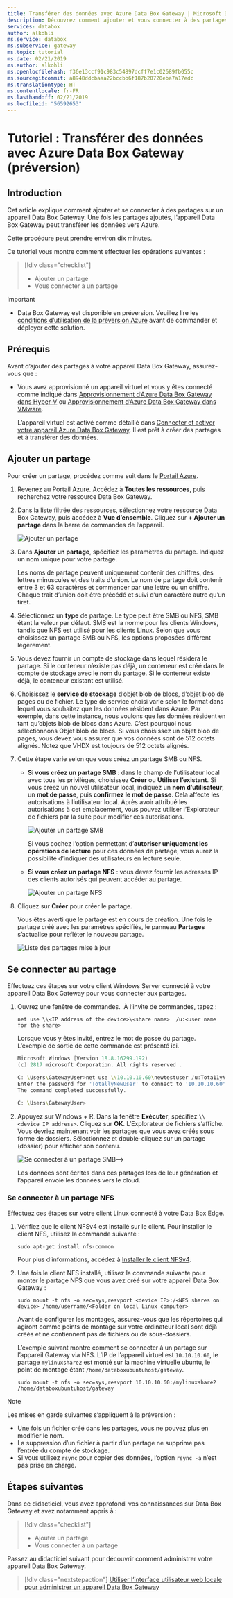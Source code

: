 ```yaml
---
title: Transférer des données avec Azure Data Box Gateway | Microsoft Docs
description: Découvrez comment ajouter et vous connecter à des partages sur un appareil Data Box Gateway.
services: databox
author: alkohli
ms.service: databox
ms.subservice: gateway
ms.topic: tutorial
ms.date: 02/21/2019
ms.author: alkohli
ms.openlocfilehash: f36e13ccf91c983c54897dcff7e1c02689fb055c
ms.sourcegitcommit: a8948ddcbaaa22bccbb6f187b20720eba7a17edc
ms.translationtype: HT
ms.contentlocale: fr-FR
ms.lasthandoff: 02/21/2019
ms.locfileid: "56592653"
---
```

# <a name="tutorial-transfer-data-with-azure-data-box-gateway-preview"></a>Tutoriel : Transférer des données avec Azure Data Box Gateway (préversion)


## <a name="introduction"></a>Introduction

Cet article explique comment ajouter et se connecter à des partages sur un appareil Data Box Gateway. Une fois les partages ajoutés, l’appareil Data Box Gateway peut transférer les données vers Azure.

Cette procédure peut prendre environ dix minutes. 

Ce tutoriel vous montre comment effectuer les opérations suivantes :

> [!div class="checklist"]
> * Ajouter un partage
> * Vous connecter à un partage

> [!IMPORTANT]
> - Data Box Gateway est disponible en préversion. Veuillez lire les [conditions d’utilisation de la préversion Azure](https://azure.microsoft.com/support/legal/preview-supplemental-terms/) avant de commander et déployer cette solution. 
 
## <a name="prerequisites"></a>Prérequis

Avant d’ajouter des partages à votre appareil Data Box Gateway, assurez-vous que :

* Vous avez approvisionné un appareil virtuel et vous y êtes connecté comme indiqué dans [Approvisionnement d’Azure Data Box Gateway dans Hyper-V](data-box-gateway-deploy-provision-hyperv.md) ou [Approvisionnement d’Azure Data Box Gateway dans VMware](data-box-gateway-deploy-provision-vmware.md). 

    L’appareil virtuel est activé comme détaillé dans [Connecter et activer votre appareil Azure Data Box Gateway](data-box-gateway-deploy-connect-setup-activate.md). Il est prêt à créer des partages et à transférer des données.


## <a name="add-a-share"></a>Ajouter un partage

Pour créer un partage, procédez comme suit dans le [Portail Azure](https://portal.azure.com/).

1. Revenez au Portail Azure. Accédez à **Toutes les ressources**, puis recherchez votre ressource Data Box Gateway.
    
2. Dans la liste filtrée des ressources, sélectionnez votre ressource Data Box Gateway, puis accédez à **Vue d’ensemble**. Cliquez sur **+ Ajouter un partage** dans la barre de commandes de l’appareil.
   
   ![Ajouter un partage](./media/data-box-gateway-deploy-add-shares/click-add-share.png)

4. Dans **Ajouter un partage**, spécifiez les paramètres du partage. Indiquez un nom unique pour votre partage. 

   Les noms de partage peuvent uniquement contenir des chiffres, des lettres minuscules et des traits d’union. Le nom de partage doit contenir entre 3 et 63 caractères et commencer par une lettre ou un chiffre. Chaque trait d’union doit être précédé et suivi d’un caractère autre qu’un tiret.
    
5. Sélectionnez un **type** de partage. Le type peut être SMB ou NFS, SMB étant la valeur par défaut. SMB est la norme pour les clients Windows, tandis que NFS est utilisé pour les clients Linux. Selon que vous choisissez un partage SMB ou NFS, les options proposées diffèrent légèrement. 

6. Vous devez fournir un compte de stockage dans lequel résidera le partage. Si le conteneur n’existe pas déjà, un conteneur est créé dans le compte de stockage avec le nom du partage. Si le conteneur existe déjà, le conteneur existant est utilisé. 
    
7. Choisissez le **service de stockage** d’objet blob de blocs, d’objet blob de pages ou de fichier. Le type de service choisi varie selon le format dans lequel vous souhaitez que les données résident dans Azure. Par exemple, dans cette instance, nous voulons que les données résident en tant qu’objets blob de blocs dans Azure. C’est pourquoi nous sélectionnons Objet blob de blocs. Si vous choisissez un objet blob de pages, vous devez vous assurer que vos données sont de 512 octets alignés. Notez que VHDX est toujours de 512 octets alignés.
   
8. Cette étape varie selon que vous créez un partage SMB ou NFS. 
     
    - **Si vous créez un partage SMB** : dans le champ de l’utilisateur local avec tous les privilèges, choisissez **Créer** ou **Utiliser l’existant**. Si vous créez un nouvel utilisateur local, indiquez un **nom d’utilisateur**, un **mot de passe**, puis **confirmez le mot de passe**. Cela affecte les autorisations à l’utilisateur local. Après avoir attribué les autorisations à cet emplacement, vous pouvez utiliser l’Explorateur de fichiers par la suite pour modifier ces autorisations.
    
        ![Ajouter un partage SMB](./media/data-box-gateway-deploy-add-shares/add-share-smb-1.png)
        
        Si vous cochez l’option permettant d’**autoriser uniquement les opérations de lecture** pour ces données de partage, vous aurez la possibilité d’indiquer des utilisateurs en lecture seule.
        
    - **Si vous créez un partage NFS** : vous devez fournir les adresses IP des clients autorisés qui peuvent accéder au partage.

        ![Ajouter un partage NFS](./media/data-box-gateway-deploy-add-shares/add-share-nfs-1.png)
   
9. Cliquez sur **Créer** pour créer le partage. 
    
    Vous êtes averti que le partage est en cours de création. Une fois le partage créé avec les paramètres spécifiés, le panneau **Partages** s’actualise pour refléter le nouveau partage. 
    
    ![Liste des partages mise à jour](./media/data-box-gateway-deploy-add-shares/updated-list-of-shares.png) 

## <a name="connect-to-the-share"></a>Se connecter au partage

Effectuez ces étapes sur votre client Windows Server connecté à votre appareil Data Box Gateway pour vous connecter aux partages.


1. Ouvrez une fenêtre de commandes.  À l’invite de commandes, tapez :

    `net use \\<IP address of the device>\<share name>  /u:<user name for the share>`

    Lorsque vous y êtes invité, entrez le mot de passe du partage. L’exemple de sortie de cette commande est présenté ici.

    ```powershell
    Microsoft Windows [Version 18.8.16299.192) 
    (c) 2817 microsoft Corporation. All rights reserved . 
    
    C: \Users\GatewayUser>net use \\10.10.10.60\newtestuser /u:Tota11yNewUser 
    Enter the password for 'TotallyNewUser' to connect to '10.10.10.60' • 
    The command completed successfully. 
    
    C: \Users\GatewayUser>
    ```   


2. Appuyez sur Windows + R. Dans la fenêtre **Exécuter**, spécifiez `\\<device IP address>`. Cliquez sur **OK**. L’Explorateur de fichiers s’affiche. Vous devriez maintenant voir les partages que vous avez créés sous forme de dossiers. Sélectionnez et double-cliquez sur un partage (dossier) pour afficher son contenu.
 
    ![Se connecter à un partage SMB](./media/data-box-gateway-deploy-add-shares/connect-to-share2.png)-->

    Les données sont écrites dans ces partages lors de leur génération et l’appareil envoie les données vers le cloud.

### <a name="connect-to-an-nfs-share"></a>Se connecter à un partage NFS

Effectuez ces étapes sur votre client Linux connecté à votre Data Box Edge.

1. Vérifiez que le client NFSv4 est installé sur le client. Pour installer le client NFS, utilisez la commande suivante :

   `sudo apt-get install nfs-common`

    Pour plus d’informations, accédez à [Installer le client NFSv4](https://help.ubuntu.com/community/SettingUpNFSHowTo#NFSv4_client).

2. Une fois le client NFS installé, utilisez la commande suivante pour monter le partage NFS que vous avez créé sur votre appareil Data Box Gateway :

   `sudo mount -t nfs -o sec=sys,resvport <device IP>:/<NFS shares on device> /home/username/<Folder on local Linux computer>`

    Avant de configurer les montages, assurez-vous que les répertoires qui agiront comme points de montage sur votre ordinateur local sont déjà créés et ne contiennent pas de fichiers ou de sous-dossiers.

    L’exemple suivant montre comment se connecter à un partage sur l’appareil Gateway via NFS. L’IP de l’appareil virtuel est `10.10.10.60`, le partage `mylinuxshare2` est monté sur la machine virtuelle ubuntu, le point de montage étant `/home/databoxubuntuhost/gateway`.

    `sudo mount -t nfs -o sec=sys,resvport 10.10.10.60:/mylinuxshare2 /home/databoxubuntuhost/gateway`

> [!NOTE] 
> Les mises en garde suivantes s’appliquent à la préversion :
> - Une fois un fichier créé dans les partages, vous ne pouvez plus en modifier le nom. 
> - La suppression d’un fichier à partir d’un partage ne supprime pas l’entrée du compte de stockage.
> - Si vous utilisez `rsync` pour copier des données, l’option `rsync -a` n’est pas prise en charge.

## <a name="next-steps"></a>Étapes suivantes

Dans ce didacticiel, vous avez approfondi vos connaissances sur Data Box Gateway et avez notamment appris à :

> [!div class="checklist"]
> * Ajouter un partage
> * Vous connecter à un partage


Passez au didacticiel suivant pour découvrir comment administrer votre appareil Data Box Gateway.

> [!div class="nextstepaction"]
> [Utiliser l’interface utilisateur web locale pour administrer un appareil Data Box Gateway](https://aka.ms/dbg-docs)


